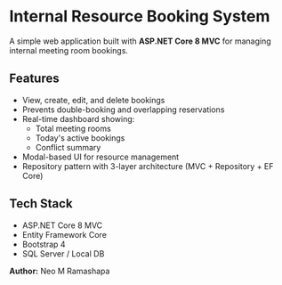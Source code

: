 # Internal Resource Booking System

A simple web application built with **ASP.NET Core 8 MVC** for managing internal meeting room bookings.

## Features

- View, create, edit, and delete bookings
- Prevents double-booking and overlapping reservations
- Real-time dashboard showing:
  - Total meeting rooms
  - Today's active bookings
  - Conflict summary
- Modal-based UI for resource management
- Repository pattern with 3-layer architecture (MVC + Repository + EF Core)

## Tech Stack

- ASP.NET Core 8 MVC
- Entity Framework Core
- Bootstrap 4
- SQL Server / Local DB

**Author:** Neo M Ramashapa
